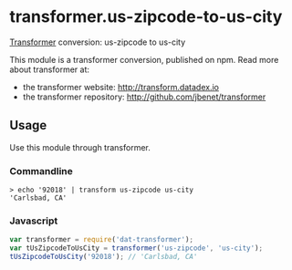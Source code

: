 # transformer.us-zipcode-to-us-city

[Transformer](http://github.com/jbenet/transformer) conversion: us-zipcode to us-city

This module is a transformer conversion, published on npm. Read more about transformer at:

- the transformer website: <http://transform.datadex.io>
- the transformer repository: <http://github.com/jbenet/transformer>

## Usage

Use this module through transformer.


### Commandline

```
> echo '92018' | transform us-zipcode us-city
'Carlsbad, CA'
```

### Javascript

```js
var transformer = require('dat-transformer');
var tUsZipcodeToUsCity = transformer('us-zipcode', 'us-city');
tUsZipcodeToUsCity('92018'); // 'Carlsbad, CA'
```
